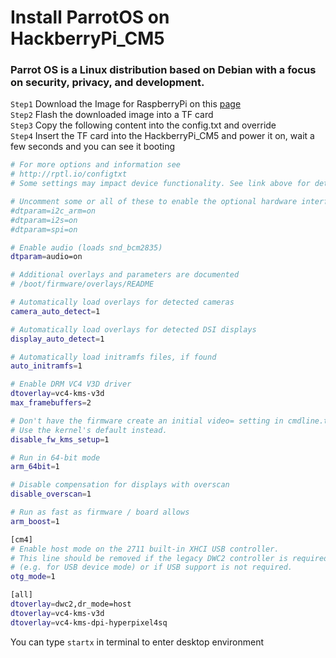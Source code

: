 # Install ParrotOS on HackberryPi_CM5

### Parrot OS is a Linux distribution based on Debian with a focus on security, privacy, and development.

```Step1``` Download the Image for RaspberryPi on this [page](https://parrotsec.org/download/)  
```Step2``` Flash the downloaded image into a TF card  
```Step3``` Copy the following content into the config.txt and override  
```Step4``` Insert the TF card into the HackberryPi_CM5 and power it on, wait a few seconds and you can see it booting  



```sh
# For more options and information see
# http://rptl.io/configtxt
# Some settings may impact device functionality. See link above for details

# Uncomment some or all of these to enable the optional hardware interfaces
#dtparam=i2c_arm=on
#dtparam=i2s=on
#dtparam=spi=on

# Enable audio (loads snd_bcm2835)
dtparam=audio=on

# Additional overlays and parameters are documented
# /boot/firmware/overlays/README

# Automatically load overlays for detected cameras
camera_auto_detect=1

# Automatically load overlays for detected DSI displays
display_auto_detect=1

# Automatically load initramfs files, if found
auto_initramfs=1

# Enable DRM VC4 V3D driver
dtoverlay=vc4-kms-v3d
max_framebuffers=2

# Don't have the firmware create an initial video= setting in cmdline.txt.
# Use the kernel's default instead.
disable_fw_kms_setup=1

# Run in 64-bit mode
arm_64bit=1

# Disable compensation for displays with overscan
disable_overscan=1

# Run as fast as firmware / board allows
arm_boost=1

[cm4]
# Enable host mode on the 2711 built-in XHCI USB controller.
# This line should be removed if the legacy DWC2 controller is required
# (e.g. for USB device mode) or if USB support is not required.
otg_mode=1

[all]
dtoverlay=dwc2,dr_mode=host
dtoverlay=vc4-kms-v3d
dtoverlay=vc4-kms-dpi-hyperpixel4sq

```

You can type ```startx``` in terminal to enter desktop environment
